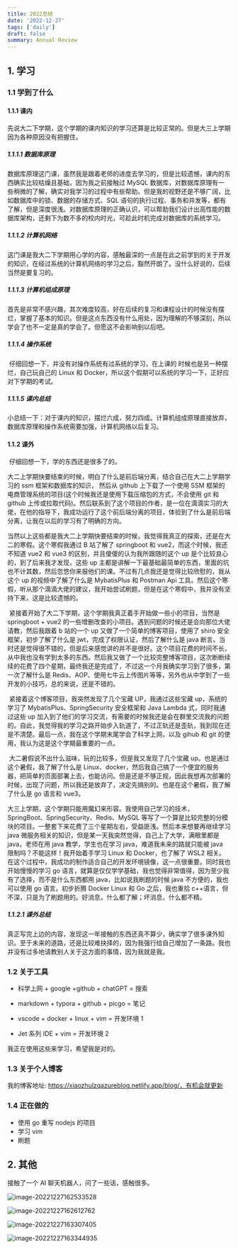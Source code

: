 ```yaml
---
title: 2022总结
date: '2022-12-27'
tags: ['daily']
draft: false
summary: Annual Review
---
```


## 1. 学习

### 1.1 学到了什么

#### 1.1.1 课内

​ 先说大二下学期，这个学期的课内知识的学习还算是比较正常的。但是大三上学期因为各种原因没有把握住。

##### 1.1.1.1 数据库原理

​ 数据库原理这门课，虽然我是跟着老师的进度去学习的，但是比较遗憾，课内的东西确实比较枯燥且基础，因为我之前接触过 MySQL 数据库，对数据库原理有一些稍微的了解，确实对我学习的过程中有些帮助。但是我的视野还是不够广阔，比如数据库中的锁、数据的存储方式、SQL 语句的执行过程、事务和并发等，都有了解，但是深度很浅。对数据库原理的正确认识，可以帮助我们设计出高性能的数据库架构，还剩下为数不多的校内时光，可趁此时机完成对数据库的系统学习。

##### 1.1.1.2 计算机网络

​ 这门课是我大二下学期用心学的内容，感触最深的一点是在此之前学到的关于开发的知识，在经过系统的计算机网络的学习之后，豁然开朗了。没什么好说的，后续当然是要复习的。

##### 1.1.1.3 计算机组成原理

首先是非常不感兴趣，其次难度较高，好在后续的复习和课程设计的时候没有摆烂，掌握了基本的知识。但是这点东西没有什么用处，因为理解的不够深刻，所以学会了也不一定是真的学会了。但愿这不会影响到以后吧。

##### 1.1.1.4 操作系统

​ 仔细回想一下，并没有对操作系统有过系统的学习，在上课的 时候也是另一种摆烂，自己玩自己的 Linux 和 Docker，所以这个假期可以系统的学习一下，正好应对下学期的考试。

##### 1.1.1.5 课内总结

小总结一下：对于课内的知识，摆烂六成，努力四成。计算机组成原理直接放弃，数据库原理和操作系统需要加强，计算机网络以后复习。

#### 1.1.2 课外

​ 仔细回想一下，学的东西还是很多了的。

​ 大二上学期快要结束的时候，明白了什么是前后端分离，结合自己在大二上学期学习的 ssm 框架和数据库的知识， 然后从 github 上下载了一个使用 SSM 框架的电商管理系统的项目(这个时候我还是使用下载压缩包的方式，不会使用 git 和 github 上传或拉取代码)。然后联系到了这个项目的作者，是一位在滴滴实习的大佬，在他的指导下，我成功运行了这个前后端分离的项目，体验到了什么是前后端分离，让我在以后的学习有了明确的方向。

​ 当然以上这些都是我大二上学期快要结束的时候，我觉得我真正的探索，还是在大二的寒假。这个寒假我通过 B 站了解了 springboot 和 vue2，而这个时候，我还不知道 vue2 和 vue3 的区别，并且傻傻的认为我所跟随的这个 up 是个比较良心的，到了后来我才发现，这些 up 主都是讲解一下最基础最简单的东西，里面的坑也不计其数，然后忽悠你来报他们的课。不过有几点我还是觉得比较欣慰的，我从这个 up 的视频中了解了什么是 MybatisPlus 和 Postman Api 工具。然后这个寒假，听从那个滴滴大佬的建议，我开始尝试刷题，但是在这个寒假中，我并没有坚持下来，这是比较遗憾的。

​ 紧接着开始了大二下学期，这个学期我真正着手开始做一些小的项目，当然是 springboot + vue2 的一些增删改查的小项目。遇到问题的时候还是会向那位大佬请教，然后我跟着 b 站的一个 up 又做了一个简单的博客项目，使用了 shiro 安全框架，初步了解了什么是 jwt，完成了权限认证，然后了解什么是 java 断言。当时还是觉得很不错的，但是后来感觉讲的并不是很好。这个项目花费的时间不长，从中我也没有学到太多的东西。然后我又做了一个比较完整博客项目，这次断断续续的花费了四个星期，最终我还是完成了，不过这一个月我确实学习到了很多，第一次了解什么是 Redis、AOP、使用七牛云上传图片等等，另外也从中学到了一些开发的小技巧，总的来说，还是不错的。

​ 紧接着这个博客项目，我突然发现了几个宝藏 UP，我通过这些宝藏 up，系统的学习了 MybatisPlus、SpringSecurity 安全框架和 Java Lambda 式，同时我通过这些 up 加入到了他们的学习交流，有需要的时候我还是会在群里交流我的问题的。自此，我觉得我的学习之路开始步入轨道了，不过正轨还是歪轨，我到现在还是不清楚。最后一点，我在这个学期末尾学会了科学上网，以及 gihub 和 git 的使用，我认为这是这个学期最重要的一点。

​ 大二暑假说不出什么滋味，玩的比较多，但是我又发现了几个宝藏 up。也是通过这个暑假，我了解了什么是 Linux、docker，然后我自己搞了一个便宜的服务器，把简单的页面部署上去，也能访问。但是还是不够正规，因此我想再次部署的时候，出现了问题，所以我还是放弃了，决定先搞别的。也是在这个暑假，我了解了什么是 go 语言和 vue3。

​ 大三上学期，这个学期只能用魔幻来形容。我使用自己学习的技术，SpringBoot、SpringSecurity、Redis、MySQL 等写了一个算是比较完整的分模块的项目。一整套下来花费了三个星期左右，受益匪浅。然后本来想要再继续学习 java 微服务相关的知识，但是某一天我突然觉得，自己上了大学，满眼里都是 java，老师在用 java 教学，学生也在学习 java，难道我未来的路就只能被 java 限制吗？不能这样！我开始着手学习 Linux 和 Docker，也了解了 WSL2 相关。在这个过程中，我成功的制作适合自己的开发环境镜像，这一点很重要。同时我也开始慢慢的学习 go 语言，就算是仅仅学学基础，我也觉得非常值得，因为至少我有了选择，而不是什么东西都用 java，比如说我刷题的时候 java 不方便的，我也可以使用 go 语言。初步折腾 Docker Linux 和 Go 之后，我也重拾 c++语言，但不深，只是为了刷题用的。好消息，什么都了解；坏消息，什么都不精。

##### 1.1.2.1 课外总结

真正写完上边的内容，发现这一年接触的东西还真不算少，确实学了很多课外知识。至于未来的道路，还是比较难抉择的，因为我强行给自己增加了一条路。我也并没有过多地请教别人关于这方面的事情，因为我就是我。

### 1.2 关于工具

- 科学上网 + google +github + chatGPT = 搜索

- markdown + typora + github + picgo = 笔记

- vscode + docker + linux + vim = 开发环境 1

- Jet 系列 IDE + vim = 开发环境 2

我正在使用这些来学习，希望我是对的。

### 1.3 关于个人博客

我的博客地址: https://xiaozhulzqazureblog.netlify.app/blog/，有机会就更新

### 1.4 正在做的

- 使用 go 重写 nodejs 的项目
- 学习 vim
- 刷题

## 2. 其他

接触了一个 AI 聊天机器人，问了一些话，感触很多。

![image-20221227162533528](https://raw.githubusercontent.com/XIAOZHUXUEJAVA/GraphBed/main/img/202212271625613.png)

![image-20221227162612762](https://raw.githubusercontent.com/XIAOZHUXUEJAVA/GraphBed/main/img/202212271626812.png)

![image-20221227163307405](https://raw.githubusercontent.com/XIAOZHUXUEJAVA/GraphBed/main/img/202212271633446.png)

![image-20221227163344935](https://raw.githubusercontent.com/XIAOZHUXUEJAVA/GraphBed/main/img/202212271633979.png)
